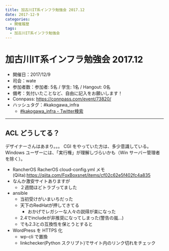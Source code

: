 ```yaml
---
title: 加古川IT系インフラ勉強会 2017.12
date: 2017-12-9
categories:
  - 開催履歴
tags:
  - 加古川IT系インフラ勉強会
---
```


# 加古川IT系インフラ勉強会 2017.12

* 開催日：2017/12/9
* 司会：wate
* 参加者数：参加者: 5名 / 学生: 1名 / Hangout: 0名
* 備考：気付いたことなど、自由に記入をお願いします！
* Connpass: https://connpass.com/event/73820/
* ハッシュタグ：#kakogawa_infra
  * [#kakogawa_infra - Twitter検索](https://twitter.com/search?q=%23kakogawa_infra&src=typd)

---

## ACL どうしてる？

デザイナーさんはあまり。。。
CGI をやっていた方は、多少意識している。
Windows ユーザーには、「実行権」が理解しづらいかも（Win サーバー管理者を除く）。

* RancherOS RacherOS cloud-config.yml メモ(Qiita):https://qiita.com/FoxBoxsnet/items/cf02c62e5f402fc4a835
* なんか激安サイトありますが
  * ２週間ほどトラブってました
* ansible
  * 当初受けがいまいちだった
  * 天下のRedHatが押してきてる
    * おかげでレガシーな人々の説得が楽になった
  * 2.4でincludeが非推奨になってしまった(警告の嵐...)
  * でも2.3との互換性を保とうとすると
* WordPress を HTTPS 化
  * wp-cli で置換
  * linkchecker(Python スクリプト)でサイト内のリンク切れをチェック
